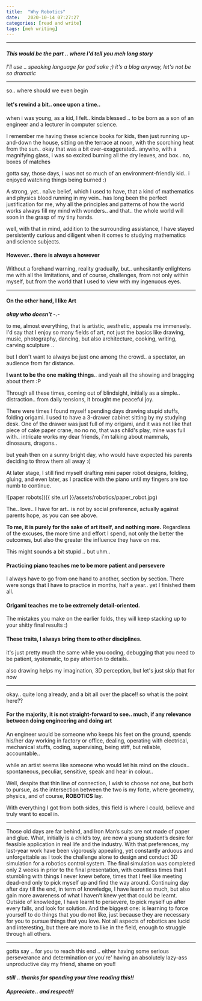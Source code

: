 ```yaml
---
title:  "Why Robotics"
date:   2020-10-14 07:27:27
categories: [read and write]
tags: [meh writing]
---
```

-------
#### _This would be the part .. where I'd tell you meh long story_
_I'll use .. speaking language for god sake ;)  it's a blog anyway, let's not be so dramatic_

-------
so.. where should we even begin

#### **let's rewind a bit.. once upon a time..**
when i was young, as a kid, I felt.. kinda blessed .. to be born as a son of an engineer and a lecturer in computer science.

I remember me having these science books for kids, then just running up-and-down the house, sitting on the terrace at noon, with the scorching heat from the sun.. okay that was a bit over-exaggerated.. anywho, with a magnifying glass, i was so excited burning all the dry leaves, and box.. no, boxes of matches

gotta say, those days, i was not so much of an environment-friendly kid.. i enjoyed watching things being burned :)

A strong, yet.. naïve belief, which I used to have, that a kind of mathematics and physics blood running in my vein.. has long been the perfect justification for me, why all the principles and patterns of how the world works always fill my mind with wonders.. and that.. the whole world will soon in the grasp of my tiny hands.

well, with that in mind, addition to the surrounding assistance, I have stayed persistently curious and diligent when it comes to studying mathematics and science subjects.

#### **However.. there is always a however**
Without a forehand warning, reality gradually, but.. unhesitantly  enlightens me with all the limitations, and of course, challenges, from not only within myself, but from the world that I used to view with my ingenuous eyes.

-------
#### On the other hand, **I like Art**
***okay who doesn't  -.-***

to me, almost everything, that is artistic, aesthetic, appeals me immensely. I'd say that I enjoy so many fields of art, not just the basics like drawing, music, photography, dancing, but also architecture, cooking, writing, carving sculpture ..

but I don't want to always be just one among the crowd.. a spectator, an audience from far distance.

**I want to be the one making things**.. and yeah all the showing and bragging about them :P

Through all these times, coming out of blindsight, initially as a simple.. distraction.. from daily tensions, it brought me peaceful joy.

There were times I found myself spending days drawing stupid stuffs, folding origami. I used to have a 3-drawer cabinet sitting by my studying desk. One of the drawer was just full of my origami, and it was not like that piece of cake paper crane, no no no, that was child's play, mine was full with.. intricate works my dear friends, i'm talking about mammals, dinosaurs, dragons..

but yeah then on a sunny bright day, who would have expected his parents deciding to throw them all away :(

At later stage, I still find myself drafting mini paper robot designs, folding, gluing, and even later, as I practice with the piano until my fingers are too numb to continue.

![paper robots]({{ site.url }}/assets/robotics/paper_robot.jpg)

The.. love.. I have for art.. is not by social preference, actually against parents hope, as you can see above.

**To me, it is purely for the sake of art itself, and nothing more.**
Regardless of the excuses, the more time and effort I spend, not only the better the outcomes, but also the greater the influence they have on me.

This might sounds a bit stupid .. but uhm..
#### Practicing piano teaches me to be more **patient** and **persevere**
I always have to go from one hand to another, section by section. There were songs that I have to practice in months, half a year.. yet I finished them all.

#### Origami teaches me to be extremely **detail-oriented**.
The mistakes you make on the earlier folds, they will keep stacking up to your shitty final results :)

#### These **traits**, I always bring them to other disciplines.
it's just pretty much the same while you coding, debugging that you need to be patient, systematic, to pay attention to details..

also drawing helps my imagination, 3D perception, but let's just skip that for now

------
  okay.. quite long already, and a bit all over the place!!
  so what is the point here??

#### **For the majority, it is not straight-forward to see.. much, if any relevance between doing engineering and doing art**

An engineer would be someone who keeps his feet on the ground, spends his/her day working in factory or office, dealing, operating with electrical, mechanical stuffs, coding, supervising, being stiff, but reliable, accountable..

while an artist seems like someone who would let his mind on the clouds.. spontaneous, peculiar, sensitive, speak and hear in colour..

Well, despite that thin line of connection, I wish to choose not one, but both to pursue, as the intersection between the two is my forte, where geometry, physics, and of course, **ROBOTICS** lay.

With everything I got from both sides, this field is where I could, believe and truly want to excel in.

-------
Those old days are far behind, and Iron Man’s suits are not made of paper and glue. What, initially is a child’s toy, are now a young student’s desire for feasible application in real life and the industry. With that preferences, my last-year work have been vigorously appealing, yet constantly arduous and unforgettable as I took the challenge alone to design and conduct 3D simulation for a robotics control system. The final simulation was completed only 2 weeks in prior to the final presentation, with countless times that I stumbling with things I never knew before, times that I feel like meeting dead-end only to pick myself up and find the way around. Continuing day after day till the end, in term of knowledge, I have learnt so much, but also gain more awareness of what I haven’t knew yet that could be learnt. Outside of knowledge, I have learnt to persevere, to pick myself up after every falls, and look for solution. And the biggest one: is learning to force yourself to do things that you do not like, just because they are necessary for you to pursue things that you love. Not all aspects of robotics are lucid and interesting, but there are more to like in the field, enough to struggle through all others.

-------
gotta say .. for you to reach this end ..
either having some serious perseverance and determination
or you're' having an absolutely lazy-ass unproductive day my friend, shame on you!!
#### *still .. thanks for spending your time reading this!!*
#### *Appreciate.. and respect!!*
